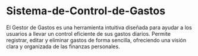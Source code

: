 # Sistema-de-Control-de-Gastos
El Gestor de Gastos es una herramienta intuitiva diseñada para ayudar a los usuarios a llevar un control eficiente de sus gastos diarios. Permite registrar, editar y eliminar gastos de forma sencilla, ofreciendo una visión clara y organizada de las finanzas personales.
